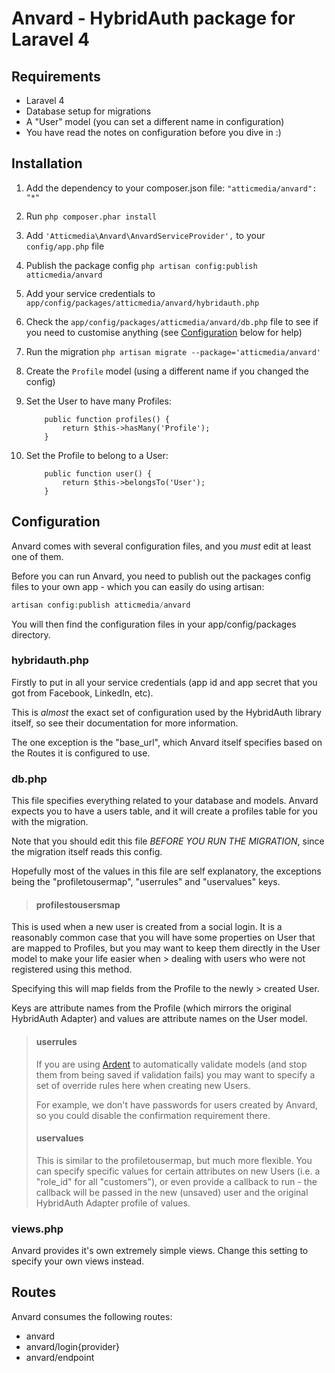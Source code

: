 Anvard - HybridAuth package for Laravel 4
=========================================

## Requirements

* Laravel 4
* Database setup for migrations
* A "User" model (you can set a different name in configuration)
* You have read the notes on configuration before you dive in :)


## Installation

1. Add the dependency to your composer.json file: `"atticmedia/anvard": "*"`
2. Run `php composer.phar install`
3. Add `'Atticmedia\Anvard\AnvardServiceProvider',` to your `config/app.php` file
3. Publish the package config `php artisan config:publish atticmedia/anvard`
4. Add your service credentials to `app/config/packages/atticmedia/anvard/hybridauth.php`
5. Check the `app/config/packages/atticmedia/anvard/db.php` file to see if you need to customise anything (see [Configuration](#configuration) below for help)
6. Run the migration `php artisan migrate --package='atticmedia/anvard'`
7. Create the `Profile` model (using a different name if you changed the config)
8. Set the User to have many Profiles:

    ```
        public function profiles() {
            return $this->hasMany('Profile');
        }
    ```

9. Set the Profile to belong to a User:

    ```
        public function user() {
            return $this->belongsTo('User');
        }
    ```

## Configuration

Anvard comes with several configuration files, and you *must* edit at least one of them.

Before you can run Anvard, you need to publish out the packages config files to your own app - which you can easily do using artisan:

```php
artisan config:publish atticmedia/anvard
```

You will then find the configuration files in your app/config/packages directory.


### hybridauth.php

Firstly to put in all your service credentials (app id and app secret that you got from Facebook, LinkedIn, etc).

This is _almost_ the exact set of configuration used by the HybridAuth library itself, so see their documentation for more information.

The one exception is the "base_url", which Anvard itself specifies based on the Routes it is configured to use.

### db.php

This file specifies everything related to your database and models.  Anvard expects you to have a users table, and it will create a profiles table for you with the migration.

Note that you should edit this file *BEFORE YOU RUN THE MIGRATION*, since the migration itself reads this config.

Hopefully most of the values in this file are self explanatory, the exceptions being the "profiletousermap", "userrules" and "uservalues" keys.

> #### profilestousersmap
> 
This is used when a new user is created from a social login.  It is a reasonably common case that you will have some properties on User that are mapped to Profiles, but you may want to keep them directly in the User model to make your life easier when > dealing with users who were not registered using this method.
> 
Specifying this will map fields from the Profile to the newly > created User.
> 
Keys are attribute names from the Profile (which mirrors the original HybridAuth Adapter) and values are attribute names on the User model.
> 
> #### userrules
> 
> If you are using [Ardent](https://github.com/laravelbook/ardent) to automatically validate models (and stop them from being saved if validation fails) you may want to specify a set of override rules here when creating new Users.
> 
> For example, we don't have passwords for users created by Anvard, so you could disable the confirmation requirement there.
> 
> #### uservalues
> 
> This is similar to the profiletousermap, but much more flexible.  You can specify specific values for certain attributes on new Users (i.e. a "role_id" for all "customers"), or even provide a callback to run - the callback will be passed in the new (unsaved) user and the original HybridAuth Adapter profile of values.

### views.php

Anvard provides it's own extremely simple views.  Change this setting to specify your own views instead.

## Routes

Anvard consumes the following routes:

* anvard
* anvard/login{provider}
* anvard/endpoint
